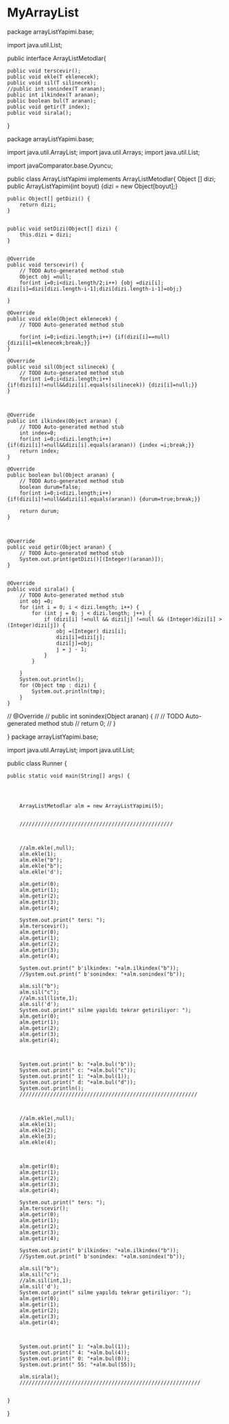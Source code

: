 # MyArrayList
package arrayListYapimi.base;

import java.util.List;

public interface ArrayListMetodlar<T>{
	
	public void terscevir();
	public void ekle(T eklenecek);
	public void sil(T silinecek);
	//public int sonindex(T aranan);
	public int ilkindex(T aranan);
	public boolean bul(T aranan);
	public void getir(T index);	
	public void sirala();
	
	

	

}

package arrayListYapimi.base;

import java.util.ArrayList;
import java.util.Arrays;
import java.util.List;

import javaComparator.base.Oyuncu;

public class ArrayListYapimi implements ArrayListMetodlar{
	Object [] dizi;
	public ArrayListYapimi(int boyut) {dizi = new Object[boyut];}
	


	public Object[] getDizi() {
		return dizi;
	}


	public void setDizi(Object[] dizi) {
		this.dizi = dizi;
	}


	@Override
	public void terscevir() {
		// TODO Auto-generated method stub
		Object obj =null;
		for(int i=0;i<dizi.length/2;i++) {obj =dizi[i]; dizi[i]=dizi[dizi.length-i-1];dizi[dizi.length-i-1]=obj;}
		
	}

	@Override
	public void ekle(Object eklenecek) {
		// TODO Auto-generated method stub
		
		for(int i=0;i<dizi.length;i++) {if(dizi[i]==null) {dizi[i]=eklenecek;break;}}
	}

	@Override
	public void sil(Object silinecek) {
		// TODO Auto-generated method stub
		for(int i=0;i<dizi.length;i++) {if(dizi[i]!=null&&dizi[i].equals(silinecek)) {dizi[i]=null;}}
	}



	@Override
	public int ilkindex(Object aranan) {
		// TODO Auto-generated method stub
		int index=0;
		for(int i=0;i<dizi.length;i++) {if(dizi[i]!=null&&dizi[i].equals(aranan)) {index =i;break;}}
		return index;
	}

	@Override
	public boolean bul(Object aranan) {
		// TODO Auto-generated method stub
		boolean durum=false;
		for(int i=0;i<dizi.length;i++) {if(dizi[i]!=null&&dizi[i].equals(aranan)) {durum=true;break;}}

		return durum;
	}



	@Override
	public void getir(Object aranan) {
		// TODO Auto-generated method stub
		System.out.print(getDizi()[(Integer)(aranan)]);
	}

	
	@Override
	public void sirala() {
		// TODO Auto-generated method stub
		int obj =0;
		for (int i = 0; i < dizi.length; i++) {
			for (int j = 0; j < dizi.length; j++) {
				if (dizi[i] !=null && dizi[j] !=null && (Integer)dizi[i] > (Integer)dizi[j]) {
					obj =(Integer) dizi[i];
					dizi[i]=dizi[j];
					dizi[j]=obj;
					j = j - 1;
				}
			}

		}
		System.out.println();
		for (Object tmp : dizi) {
			System.out.println(tmp);
		}
	}



//	@Override
//	public int sonindex(Object aranan) {
//		// TODO Auto-generated method stub
//		return 0;
//	}

	

}
package arrayListYapimi.base;

import java.util.ArrayList;
import java.util.List;

public class Runner {
	
	public static void main(String[] args) {
		
		
	
		
		ArrayListMetodlar alm = new ArrayListYapimi(5);

	
		//////////////////////////////////////////////////
		
	
		
		//alm.ekle(,null);
		alm.ekle(1);
		alm.ekle("b");
		alm.ekle("b");
		alm.ekle('d');
		
		alm.getir(0);
		alm.getir(1);
		alm.getir(2);
		alm.getir(3);
		alm.getir(4);
		
		System.out.print(" ters: ");
		alm.terscevir();
		alm.getir(0);
		alm.getir(1);
		alm.getir(2);
		alm.getir(3);
		alm.getir(4);
		
		System.out.print(" b'ilkindex: "+alm.ilkindex("b"));
		//System.out.print(" b'sonindex: "+alm.sonindex("b"));
		
		alm.sil("b");
		alm.sil("c");
		//alm.sil(liste,1);
		alm.sil('d');
		System.out.print(" silme yapıldı tekrar getiriliyor: ");
		alm.getir(0);
		alm.getir(1);
		alm.getir(2);
		alm.getir(3);
		alm.getir(4);
		
		
		
		System.out.print(" b: "+alm.bul("b"));
		System.out.print(" c: "+alm.bul("c"));
		System.out.print(" 1: "+alm.bul(1));
		System.out.print(" d: "+alm.bul("d"));
		System.out.println();
		//////////////////////////////////////////////////////////


		
		//alm.ekle(,null);
		alm.ekle(1);
		alm.ekle(2);
		alm.ekle(3);
		alm.ekle(4);
		
		
		
		alm.getir(0);
		alm.getir(1);
		alm.getir(2);
		alm.getir(3);
		alm.getir(4);
		
		System.out.print(" ters: ");
		alm.terscevir();
		alm.getir(0);
		alm.getir(1);
		alm.getir(2);
		alm.getir(3);
		alm.getir(4);
		
		System.out.print(" b'ilkindex: "+alm.ilkindex("b"));
		//System.out.print(" b'sonindex: "+alm.sonindex("b"));
		
		alm.sil("b");
		alm.sil("c");
		//alm.sil(int,1);
		alm.sil('d');
		System.out.print(" silme yapıldı tekrar getiriliyor: ");
		alm.getir(0);
		alm.getir(1);
		alm.getir(2);
		alm.getir(3);
		alm.getir(4);
		
		
		
		System.out.print(" 1: "+alm.bul(1));
		System.out.print(" 4: "+alm.bul(4));
		System.out.print(" 0: "+alm.bul(0));
		System.out.print(" 55: "+alm.bul(55));
		
		alm.sirala();
		///////////////////////////////////////////////////////////
		
		
	}

}
